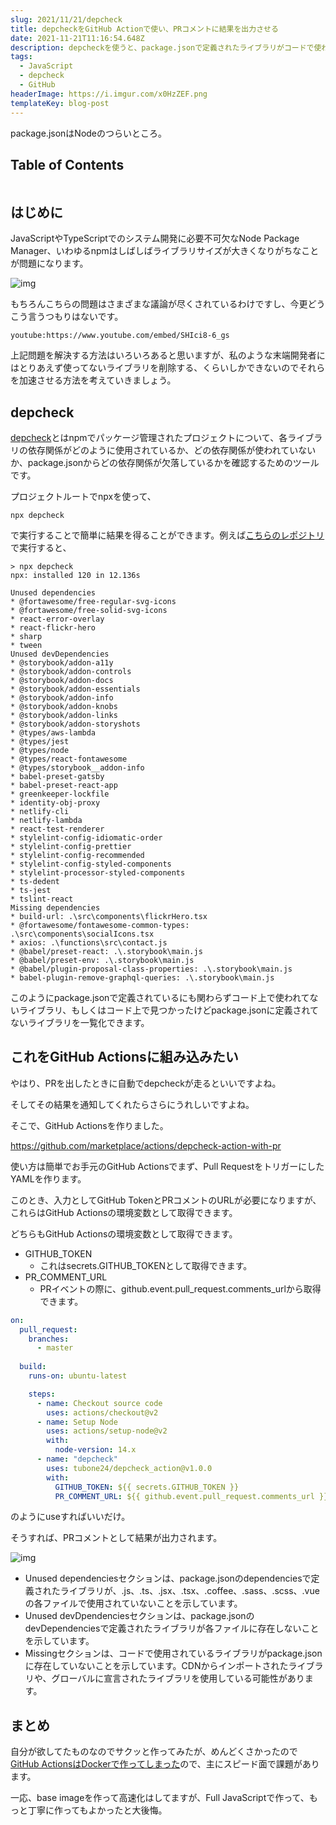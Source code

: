 ```yaml
---
slug: 2021/11/21/depcheck
title: depcheckをGitHub Actionで使い、PRコメントに結果を出力させる
date: 2021-11-21T11:16:54.648Z
description: depcheckを使うと、package.jsonで定義されたライブラリがコードで使われているかどうかを確認することができます。確認の結果は、以下の例のように、GitHub Actions の実行時に PR コメントでユーザーに通知することができます。
tags:
  - JavaScript
  - depcheck
  - GitHub
headerImage: https://i.imgur.com/x0HzZEF.png
templateKey: blog-post
---
```

package.jsonはNodeのつらいところ。

## Table of Contents

```toc

```

## はじめに

JavaScriptやTypeScriptでのシステム開発に必要不可欠なNode Package Manager、いわゆるnpmはしばしばライブラリサイズが大きくなりがちなことが問題になります。

![img](https://i.imgur.com/yxDDBOX.jpg)

もちろんこちらの問題はさまざまな議論が尽くされているわけですし、今更どうこう言うつもりはないです。

`youtube:https://www.youtube.com/embed/SHIci8-6_gs`

上記問題を解決する方法はいろいろあると思いますが、私のような末端開発者にはとりあえず使ってないライブラリを削除する、くらいしかできないのでそれらを加速させる方法を考えていきましょう。

## depcheck

[depcheck](https://github.com/depcheck/depcheck)とはnpmでパッケージ管理されたプロジェクトについて、各ライブラリの依存関係がどのように使用されているか、どの依存関係が使われていないか、package.jsonからどの依存関係が欠落しているかを確認するためのツールです。

プロジェクトルートでnpxを使って、

```
npx depcheck
```

で実行することで簡単に結果を得ることができます。例えば[こちらのレポジトリ](https://github.com/tubone24/portfolio)で実行すると、

```
> npx depcheck
npx: installed 120 in 12.136s

Unused dependencies
* @fortawesome/free-regular-svg-icons
* @fortawesome/free-solid-svg-icons
* react-error-overlay
* react-flickr-hero
* sharp
* tween
Unused devDependencies
* @storybook/addon-a11y
* @storybook/addon-controls
* @storybook/addon-docs
* @storybook/addon-essentials
* @storybook/addon-info
* @storybook/addon-knobs
* @storybook/addon-links
* @storybook/addon-storyshots
* @types/aws-lambda
* @types/jest
* @types/node
* @types/react-fontawesome
* @types/storybook__addon-info
* babel-preset-gatsby
* babel-preset-react-app
* greenkeeper-lockfile
* identity-obj-proxy
* netlify-cli
* netlify-lambda
* react-test-renderer
* stylelint-config-idiomatic-order
* stylelint-config-prettier
* stylelint-config-recommended
* stylelint-config-styled-components
* stylelint-processor-styled-components
* ts-dedent
* ts-jest
* tslint-react
Missing dependencies
* build-url: .\src\components\flickrHero.tsx
* @fortawesome/fontawesome-common-types: .\src\components\socialIcons.tsx
* axios: .\functions\src\contact.js
* @babel/preset-react: .\.storybook\main.js
* @babel/preset-env: .\.storybook\main.js
* @babel/plugin-proposal-class-properties: .\.storybook\main.js
* babel-plugin-remove-graphql-queries: .\.storybook\main.js
```

このようにpackage.jsonで定義されているにも関わらずコード上で使われてないライブラリ、もしくはコード上で見つかったけどpackage.jsonに定義されてないライブラリを一覧化できます。

## これをGitHub Actionsに組み込みたい

やはり、PRを出したときに自動でdepcheckが走るといいですよね。

そしてその結果を通知してくれたらさらにうれしいですよね。

そこで、GitHub Actionsを作りました。

<https://github.com/marketplace/actions/depcheck-action-with-pr>

使い方は簡単でお手元のGitHub Actionsでまず、Pull RequestをトリガーにしたYAMLを作ります。

このとき、入力としてGitHub TokenとPRコメントのURLが必要になりますが、これらはGitHub Actionsの環境変数として取得できます。

どちらもGitHub Actionsの環境変数として取得できます。


- GITHUB_TOKEN
  - これはsecrets.GITHUB_TOKENとして取得できます。
- PR_COMMENT_URL
  - PRイベントの際に、github.event.pull_request.comments_urlから取得できます。


```yaml
on:
  pull_request:
    branches:
      - master
      
  build:
    runs-on: ubuntu-latest

    steps:
      - name: Checkout source code
        uses: actions/checkout@v2
      - name: Setup Node
        uses: actions/setup-node@v2
        with:
          node-version: 14.x
      - name: "depcheck"
        uses: tubone24/depcheck_action@v1.0.0
        with:
          GITHUB_TOKEN: ${{ secrets.GITHUB_TOKEN }}
          PR_COMMENT_URL: ${{ github.event.pull_request.comments_url }}
```

のようにuseすればいいだけ。

そうすれば、PRコメントとして結果が出力されます。

![img](https://i.imgur.com/x0HzZEF.png)

- Unused dependenciesセクションは、package.jsonのdependenciesで定義されたライブラリが、.js、.ts、.jsx、.tsx、.coffee、.sass、.scss、.vueの各ファイルで使用されていないことを示しています。
- Unused devDpendenciesセクションは、package.jsonのdevDependenciesで定義されたライブラリが各ファイルに存在しないことを示しています。
- Missingセクションは、コードで使用されているライブラリがpackage.jsonに存在していないことを示しています。CDNからインポートされたライブラリや、グローバルに宣言されたライブラリを使用している可能性があります。

## まとめ

自分が欲してたものなのでサクッと作ってみたが、めんどくさかったので[GitHub ActionsはDockerで作ってしまった](https://docs.github.com/ja/actions/creating-actions/creating-a-docker-container-action)ので、主にスピード面で課題があります。

一応、base imageを作って高速化はしてますが、Full JavaScriptで作って、もっと丁寧に作ってもよかったと大後悔。







